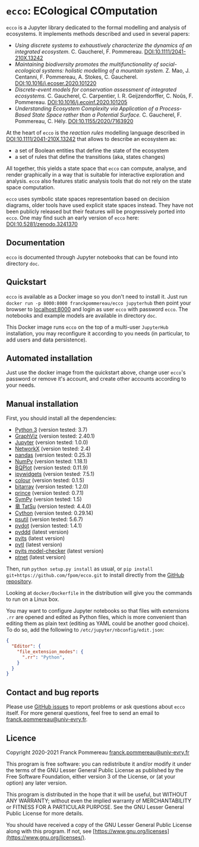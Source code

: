 # `ecco`: ECological COmputation

`ecco` is a Jupyter library dedicated to the formal modelling and analysis of ecosystems.
It implements methods described and used in several papers:

 * _Using discrete systems to exhaustively characterize the dynamics of an integrated
   ecosystem._
   C. Gaucherel, F. Pommereau.
   [DOI:10.1111/2041-210X.13242](https://doi.org/10.1111/2041-210X.13242)
 * _Maintaining biodiversity promotes the multifunctionality of social-ecological
   systems: holistic modelling of a mountain system._
   Z. Mao, J. Centanni, F. Pommereau, A. Stokes, C. Gaucherel.
   [DOI:10.1016/j.ecoser.2020.101220](https://doi.org/10.1016/j.ecoser.2020.101220)
 * _Discrete-event models for conservation assessment of integrated ecosystems._
   C. Gaucherel, C. Carpentier, I. R. Geijzendorffer, C. Noûs, F. Pommereau.
   [DOI:10.1016/j.ecoinf.2020.101205](https://doi.org/10.1016/j.ecoinf.2020.101205)
 * _Understanding Ecosystem Complexity via Application of a Process-Based State Space
   rather than a Potential Surface._
   C. Gaucherel, F. Pommereau, C. Hély.
   [DOI:10.1155/2020/7163920](https://doi.org/10.1155/2020/7163920)
   
At the heart of `ecco` is the _reaction rules_ modelling language described in [DOI:10.1111/2041-210X.13242](https://doi.org/10.1111/2041-210X.13242) that allows to describe an ecosystem as:

 * a set of Boolean entities that define the state of the ecosystem
 * a set of rules that define the transitions (aka, states changes)

All together, this yields a state space that `ecco` can compute, analyse, and render graphically in a way that is suitable for interactive exploration and analysis.
`ecco` also features static analysis tools that do not rely on the state space computation.

`ecco` uses symbolic state spaces representation based on decision diagrams, older tools have used explicit state spaces instead.
They have not been publicly released but their features will be progressively ported into `ecco`.
One may find such an early version of `ecco` here: [DOI:10.5281/zenodo.3241370](https://doi.org/10.5281/zenodo.3241370)

## Documentation

`ecco` is documented through Jupyter notebooks that can be found into directory `doc`.

## Quickstart

`ecco` is available as a Docker image so you don't need to install it.
Just run `docker run -p 8000:8000 franckpommereau/ecco jupyterhub` then point your browser to [localhost:8000](http://localhost:8000) and login as user `ecco` with password `ecco`.
The notebooks and example models are available in directory `doc`.

This Docker image runs `ecco` on the top of a multi-user `JupyterHub` installation, you may reconfigure it according to you needs (in particular, to add users and data persistence).

## Automated installation

Just use the docker image from the quickstart above, change user `ecco`'s password or remove it's account, and create other accounts according to your needs.

## Manual installation

First, you should install all the dependencies:

 * [Python 3](https://www.python.org/) (version tested: 3.7)
 * [GraphViz](https://www.graphviz.org/) (version tested: 2.40.1)
 * [Jupyter](https://pypi.org/project/jupyter/) (version tested: 1.0.0)
 * [NetworkX](https://pypi.org/project/networkx/) (version tested: 2.4)
 * [pandas](https://pypi.org/project/pandas/) (version tested: 0.25.3)
 * [NumPy](https://pypi.org/project/numpy/) (version tested: 1.18.1)
 * [BQPlot](https://pypi.org/project/bqplot/) (version tested: 0.11.9)
 * [ipywidgets](https://pypi.org/project/ipywidgets/) (version tested: 7.5.1)
 * [colour](https://pypi.org/project/colour/) (version tested: 0.1.5)
 * [bitarray](https://pypi.org/project/bitarray/) (version tested: 1.2.0)
 * [prince](https://pypi.org/project/prince/) (version tested: 0.7.1)
 * [SymPy](https://pypi.org/project/sympy/) (version tested: 1.5)
 * [竜 TatSu](https://pypi.org/project/TatSu/) (version tested: 4.4.0)
 * [Cython](https://pypi.org/project/Cython/) (version tested: 0.29.14)
 * [psutil](https://pypi.org/project/psutil/) (version tested: 5.6.7)
 * [pydot](https://pypi.org/project/pydot/) (version tested: 1.4.1)
 * [pyddd](https://github.com/fpom/pyddd) (latest version)
 * [pyits](https://github.com/fpom/pyits) (latest version)
 * [pytl](https://github.com/fpom/pytl) (latest version)
 * [pyits model-checker](https://forge.ibisc.univ-evry.fr/cthomas/pyits_model_checker) (latest version)
 * [ptnet](https://github.com/fpom/cunf-ptnet-py3) (latest version)

Then, run `python setup.py install` as usual, or `pip install git+https://github.com/fpom/ecco.git` to install directly from the [GitHub repository](https://github.com/fpom/ecco).

Looking at `docker/Dockerfile` in the distribution will give you the commands to run on a Linux box.

You may want to configure Jupyter notebooks so that files with extensions `.rr` are opened and edited as Python files, which is more convenient than editing them as plain text (editing as YAML could be another good choice).
To do so, add the following to `/etc/jupyter/nbconfig/edit.json`:

```json
{
  "Editor": {
    "file_extension_modes": {
      ".rr": "Python",
    }
  }
}
```

## Contact and bug reports

Please use [GitHub issues](https://github.com/fpom/ecco/issues) to report problems or ask questions about `ecco` itself.
For more general questions, feel free to send an email to <franck.pommereau@univ-evry.fr>.

## Licence

Copyright 2020-2021 Franck Pommereau <franck.pommereau@univ-evry.fr>

This program is free software: you can redistribute it and/or modify it under the terms of the GNU Lesser General Public License as published by the Free Software Foundation, either version 3 of the License, or (at your option) any later version.

This program is distributed in the hope that it will be useful, but WITHOUT ANY WARRANTY; without even the implied warranty of MERCHANTABILITY or FITNESS FOR A PARTICULAR PURPOSE.
See the GNU Lesser General Public License for more details.

You should have received a copy of the GNU Lesser General Public License along with this program.  If not, see [https://www.gnu.org/licenses](https://www.gnu.org/licenses/).
